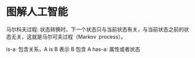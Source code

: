 # 图解人工智能

马尔科夫过程: 状态转换时，下一个状态只与当前状态有关，与当前状态之前的状态无关，这就是马尔可夫过程（Markov process）。

is-a: 包含关系，A is B 表示 B 包含 A
has-a: 属性或者状态
